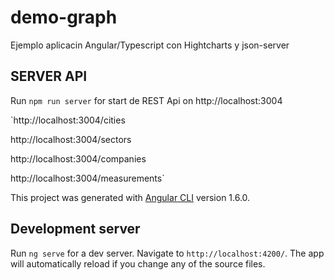 # demo-graph

Ejemplo aplicacin Angular/Typescript con Hightcharts y json-server

## SERVER API


Run `npm run server` for start de REST Api on    http://localhost:3004

 `http://localhost:3004/cities
 
  http://localhost:3004/sectors
  
  http://localhost:3004/companies
  
  http://localhost:3004/measurements`



This project was generated with [Angular CLI](https://github.com/angular/angular-cli) version 1.6.0.

## Development server

Run `ng serve` for a dev server. Navigate to `http://localhost:4200/`. The app will automatically reload if you change any of the source files.

